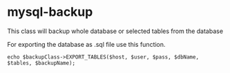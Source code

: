 # mysql-backup
This class will backup whole database or selected tables from the database

For exporting the database as .sql file use this function. 
````
echo $backupClass->EXPORT_TABLES($host, $user, $pass, $dbName, $tables, $backupName);
````

